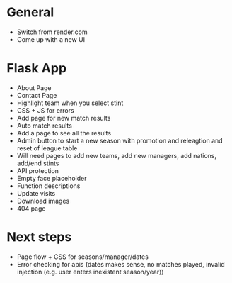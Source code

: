 # General

- Switch from render.com
- Come up with a new UI

# Flask App

- About Page
- Contact Page
- Highlight team when you select stint
- CSS + JS for errors
- Add page for new match results
- Auto match results
- Add a page to see all the results
- Admin button to start a new season with promotion and releagtion and reset of league table
- Will need pages to add new teams, add new managers, add nations, add/end stints
- API protection
- Empty face placeholder
- Function descriptions
- Update visits
- Download images
- 404 page

# Next steps
- Page flow + CSS for seasons/manager/dates
- Error checking for apis (dates makes sense, no matches played, invalid injection (e.g. user enters inexistent season/year))
